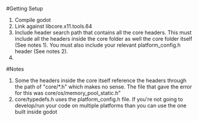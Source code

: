 #Getting Setup
1. Compile godot
2. Link against libcore.x11.tools.64
3. Include header search path that contains all the core headers. This must include all the headers inside the core folder as well the core folder itself (See notes 1). You must also include your relevant platform_config.h header (See notes 2).
4. 


#Notes
1. Some the headers inside the core itself reference the headers through the path of "core/*.h" which makes no sense. The file that gave the error for this was core/os/memory_pool_static.h"
2. core/typedefs.h uses the platform_config.h file. If you're not going to develop/run your code on multiple platforms than you can use the one built inside godot
